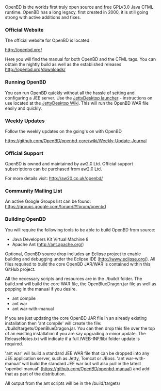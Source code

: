 OpenBD is the worlds first truly open source and free GPLv3.0 Java CFML runtime.   OpenBD has a long legacy, first created in 2000, it is still going strong with active additions and fixes.

### Official Website

The official website for OpenBD is located:

http://openbd.org/

Here you will find the manual for both OpenBD and the CFML tags.   You can obtain the nightly build as well as the established releases http://openbd.org/downloads/

### Running OpenBD

You can run OpenBD quickly without all the hassle of setting and configuring a JEE server.   Use the [JettyDesktop launcher](https://github.com/aw20/jettydesktop) - instructions on use located at the [JettyDesktop Wiki](https://github.com/aw20/jettydesktop/wiki).   This will run the OpenBD WAR file easily and quickly.

### Weekly Updates

Follow the weekly updates on the going's on with OpenBD

https://github.com/OpenBD/openbd-core/wiki/Weekly-Update-Journal

### Official Support 

OpenBD is owned and maintained by aw2.0 Ltd.  Official support subscriptions can be purchased from aw2.0 Ltd. 

For more details visit: http://aw20.co.uk/openbd/

### Community Mailing List

An active Google Groups list can be found: https://groups.google.com/forum/#!forum/openbd

### Building OpenBD

You will require the following tools to be able to build OpenBD from source:

* Java Developers Kit Virtual Machine 8
* Apache Ant (http://ant.apache.org/)

Optional, OpenBD source drop includes an Eclipse project to enable building and debugging under the Eclipse IDE (http://www.eclipse.org/).   All files required to build the core OpenBD JAR/WAR is contained within this GitHub project.

All the necessary scripts and resources are in the ./build/ folder.   The build.xml will build the core WAR file, the OpenBlueDragon.jar file as well as popping in the manual if you desire.

* ant compile
* ant war
* ant war-with-manual

If you are just updating the core OpenBD JAR file in an already existing installation then 'ant compile' will create the file: ./build/targets/OpenBlueDragon.jar.   You can then drop this file over the top of an existing installation if you are say upgrading a minor update.  The ReleaseNotes.txt will indicate if a full /WEB-INF/lib/ folder update is required.

'ant war' will build a standard JEE WAR file that can be dropped into any JEE application server, such as Jetty, Tomcat or JBoss.  'ant war-with-manual' will build the standard JEE war but will also pull in the latest 'openbd-manual' (https://github.com/OpenBD/openbd-manual) and add that as part of the distribution.

All output from the ant scripts will be in the /build/targets/
